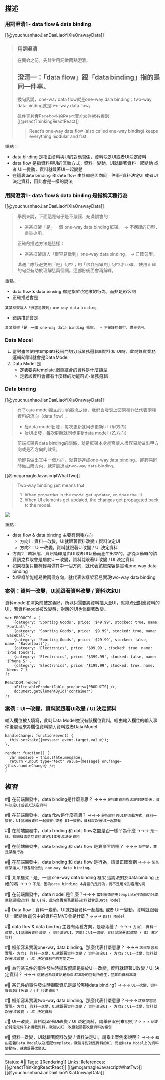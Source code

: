 ## 描述



### 用詞澄清1 - data flow & data binding

[[@youchuanhaoJianDanLiaoYiXiaOnewayData]]
> ### 用詞澄清

> 在開始之前，先針對用詞做兩點澄清。 
>## 澄清一：「data flow」跟「data binding」指的是同一件事。
>
> 換句話說，one-way data flow就是one-way data binding；two-way data binding就是two-way data flow。
>
>這件事其實Facebook的React官方文件就有提到：[[@reactThinkingReactReact]]
>> React’s one-way data flow (also called one-way binding) keeps everything modular and fast.

重點：
- data binding 是指由資料與UI的對應關係，資料決定UI或者UI決定資料
- data flow 是指資料與UI的流動方式，資料一變動，UI就跟著資料一起變動 或者 UI一變動，資料就跟著UI一起變動
- 在這裏data binding 和 data flow 由於都是面向同一件事-資料決定UI 或者UI決定資料，因此會是一樣的說法

### 用詞澄清1 -  data flow & data binding 是指稱某種行為


[[@youchuanhaoJianDanLiaoYiXiaOnewayData]]
> 舉例來說，下面這種句子是不嚴謹、充滿誤會的：
> -   某某框架「是」一個 one-way data binding 框架。 → 不嚴謹的句型，盡量少用。
> 
> 正確的描述方法是這樣：
> -   某某框架讓人「很容易做到」one-way data binding。 → 正確句型。
>
> 溝通上應該避免用「是」句型；用「很容易做到」句型才正確。
> 使用正確的句型有助於理解這兩個詞。這部份後面會再解釋。


重點：
- data flow & data binding 都是指誰決定誰的行為，而非是形容詞
- 正確描述會是
```
某某框架讓人「很容易做到」one-way data binding
```
- 錯誤描述會是
```
某某框架「是」一個 one-way data binding 框架。 → 不嚴謹的句型，盡量少用。
```

### Data Model
1. 當對畫面使用template技術而切分成業務邏輯&資料 和 UI時，此時負責業務邏輯&資料就會是Data Model
2. Data Model 是
	- 定義要與template 網頁結合的資料是什麼類型
	- 定義該資料會擁有什麼樣的功能函式-業務邏輯


### Data binding

[[@youchuanhaoJianDanLiaoYiXiaOnewayData]]
> 有了data model獨立於UI的觀念之後，我們會發現上面兩種作法代表兩種資料的流向（data flow）：
> -   從data model出發，每次更新就同步更新UI（甲方向）
> -   從UI出發，每次更新就同步更新data model（乙方向）
    

> 前端框架與data binding的關係，就是框架本身能否讓人很容易就做出甲方向或是乙方向的效果。
> 
> 能輕易做出其中一個方向，就算是達成one-way data binding。
> 能輕易同時做出兩方向，就算是達成two-way data binding。

[[@mcgarnagleJavascriptWhatTwo]]
> Two-way binding just means that:
>
> 1.  When properties in the model get updated, so does the UI.
> 2.  When UI elements get updated, the changes get propagated back to the model.

![](https://i.stack.imgur.com/2wouW.jpg)

重點：
- data flow & data binding 主要有兩種方向
	- 方向1：資料一改變，UI就跟著資料改變 / 資料決定UI
	- 方向2：UI一改變，資料就跟著UI改變 / UI 決定資料
- 方向2：若狀態、資訊純粹是由UI或者UI互動而產生出來的，那從互動時的該資訊之擷取會是屬於UI一改變，資料就跟著UI改變 / UI 決定資料
- 如果框架只能夠輕易做其中一個方向，就代表該框架容易實現one-way data binding
- 如果框架能輕易做兩個方向，就代表該框架容易實現two-way data binding


### 案例：資料一改變，UI就跟著資料改變 / 資料決定UI

資料model在渲染前被定義好，所以只需要將資料插入至UI，就能產出對應資料的UI，若資料model被改變時，對應的UI也會跟著改變。

```
var PRODUCTS = [
    {category: 'Sporting Goods', price: '$49.99', stocked: true, name: 'Football'},
    {category: 'Sporting Goods', price: '$9.99', stocked: true, name: 'Baseball'},
    {category: 'Sporting Goods', price: '$29.99', stocked: false, name: 'Basketball'},
    {category: 'Electronics', price: '$99.99', stocked: true, name: 'iPod Touch'},
    {category: 'Electronics', price: '$399.99', stocked: false, name: 'iPhone 5'},
    {category: 'Electronics', price: '$199.99', stocked: true, name: 'Nexus 7'}
];

ReactDOM.render(
    <FilterableProductTable products={PRODUCTS} />,
    document.getElementById('container')
);
```



### 案例：UI一改變，資料就跟著UI改變 / UI 決定資料

輸入欄位被人填寫，此時Data Model並沒有該欄位資料，經由輸入欄位的輸入事件後處理來將欄位資料納入資料或者Data Model

```
handleChange: function(event) {
  this.setState({message: event.target.value});
},
```

```
render: function() {
  var message = this.state.message;
  return <input type="text" value={message} onChange={this.handleChange} />;
}
```

## 複習
#🧠 在前端開發中，data binding是什麼意思？ ->->-> `是指由資料與UI的對應關係，資料決定UI或者UI決定資料`
<!--SR:!2024-02-11,324,250-->

#🧠 在前端開發中，data flow是什麼意思？ ->->-> `是指資料與UI的流動方式，資料一變動，UI就跟著資料一起變動 或者 UI一變動，資料就跟著UI一起變動`
<!--SR:!2024-10-18,484,250-->

#🧠 在前端開發中，data binding 和 data flow之間是否一樣？為什麼 ->->-> `是一樣，都同樣面向於資料決定UI或者UI決定資料`
<!--SR:!2024-10-17,471,250-->

#🧠 在前端開發中，data binding 和 data flow 是算形容詞嗎？ ->->-> `並不是，算是某種行為`
<!--SR:!2024-07-14,417,250-->

#🧠 在前端開發中，data binding 和 data flow 是行為，請舉正確案例 ->->-> `某某框架讓人「很容易做到」one-way data binding。`
<!--SR:!2024-10-16,471,250-->

#🧠 某某框架「是」一個 one-way data binding 框架 這說法對於data binding 正確的嗎 ->->-> `不是，因為data binding 本身指的是行為，而不是用來形容用的詞`
<!--SR:!2024-04-05,230,230-->

#🧠 在前端開發中，data model 是什麼？->->-> `當對畫面使用template技術而切分成業務邏輯&資料 和 UI時，此時負責業務邏輯&資料就會是Data Model`
<!--SR:!2025-03-07,563,250-->

#🧠 Data flow：資料一變動，UI就跟著資料一起變動 或者 UI一變動，資料就跟著UI一起變動 這句中的資料在MVC會是什麼？->->-> `Data Model `
<!--SR:!2024-04-21,369,250-->

#🧠 data flow & data binding 主要有兩種方向，是哪兩種？ ->->-> `方向1：資料一改變，UI就跟著資料改變 / 資料決定UI、方向2：UI一改變，資料就跟著UI改變 / UI 決定資料`
<!--SR:!2024-05-22,382,250-->

#🧠 框架容易實現one-way data binding，那麼代表什麼意思？ ->->-> `該框架容易實現- 方向1：資料一改變，UI就跟著資料改變 / 資料決定UI - 方向2：UI一改變，資料就跟著UI改變 / UI 決定資料中的方向之一`
<!--SR:!2024-10-15,481,250-->

#🧠 為何某元件的事件發生時擷取資訊是屬於UI一改變，資料就跟著UI改變 / UI 決定資料？ ->->-> `這是因為該資訊是源自UI本身的互動所產生，並非由資料本身`
<!--SR:!2023-12-10,106,230-->

#🧠 某元件的事件發生時擷取資訊是屬於哪種data binding? ->->-> `UI一改變，資料就跟著UI改變 / UI 決定資料？`
<!--SR:!2025-03-12,566,250-->

#🧠 框架容易實現two-way data binding，那麼代表什麼意思？->->-> `該框架容易實現- 方向1：資料一改變，UI就跟著資料改變 / 資料決定UI - 方向2：UI一改變，資料就跟著UI改變 / UI 決定資料`
<!--SR:!2024-04-26,371,250-->

#🧠 UI一改變，資料就跟著UI改變 / UI 決定資料，請舉出案例來說明？->->-> `綁定於特定元件下來攔截資料，就能以UI一改變就跟著改變資料的案例`
<!--SR:!2024-07-17,418,250-->

#🧠 資料一改變，UI就跟著資料改變 / 資料決定UI，請舉出案例來說明？ ->->-> `藉由定義Data Model以及搭配template，就能得到對應資料的UI，而當Data Model上的資料變動時，就會跟著改變UI`
<!--SR:!2025-01-25,525,250-->


---
Status: #🌱 
Tags:
[[Rendering]]
Links:
References:
[[@reactThinkingReactReact]]
[[@mcgarnagleJavascriptWhatTwo]]
[[@youchuanhaoJianDanLiaoYiXiaOnewayData]]